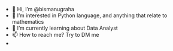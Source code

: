 - 👋 Hi, I’m @bismanugraha
- 👀 I’m interested in Python language, and anything that relate to mathematics
- 🌱 I’m currently learning about Data Analyst
- 📫 How to reach me? Try to DM me
- 

<!---
bismanugraha/bismanugraha is a ✨ special ✨ repository because its `README.md` (this file) appears on your GitHub profile.
You can click the Preview link to take a look at your changes.
--->
